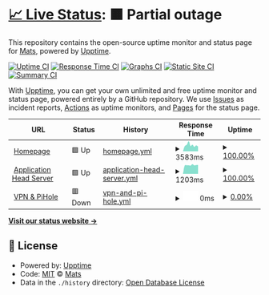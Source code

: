 # [📈 Live Status](https://status.mats-bueser.info): <!--live status--> **🟧 Partial outage**

This repository contains the open-source uptime monitor and status page for [Mats](https://matematrix.de), powered by [Upptime](https://github.com/upptime/upptime).

[![Uptime CI](https://github.com/matematrix/status/workflows/Uptime%20CI/badge.svg)](https://github.com/matematrix/status/actions?query=workflow%3A%22Uptime+CI%22)
[![Response Time CI](https://github.com/matematrix/status/workflows/Response%20Time%20CI/badge.svg)](https://github.com/matematrix/status/actions?query=workflow%3A%22Response+Time+CI%22)
[![Graphs CI](https://github.com/matematrix/status/workflows/Graphs%20CI/badge.svg)](https://github.com/matematrix/status/actions?query=workflow%3A%22Graphs+CI%22)
[![Static Site CI](https://github.com/matematrix/status/workflows/Static%20Site%20CI/badge.svg)](https://github.com/matematrix/status/actions?query=workflow%3A%22Static+Site+CI%22)
[![Summary CI](https://github.com/matematrix/status/workflows/Summary%20CI/badge.svg)](https://github.com/matematrix/status/actions?query=workflow%3A%22Summary+CI%22)

With [Upptime](https://upptime.js.org), you can get your own unlimited and free uptime monitor and status page, powered entirely by a GitHub repository. We use [Issues](https://github.com/matematrix/status/issues) as incident reports, [Actions](https://github.com/matematrix/status/actions) as uptime monitors, and [Pages](https://status.mats-bueser.info) for the status page.

<!--start: status pages-->
<!-- This summary is generated by Upptime (https://github.com/upptime/upptime) -->
<!-- Do not edit this manually, your changes will be overwritten -->
<!-- prettier-ignore -->
| URL | Status | History | Response Time | Uptime |
| --- | ------ | ------- | ------------- | ------ |
| <img alt="" src="https://icons.duckduckgo.com/ip3/home.mats-bueser.info.ico" height="13"> [Homepage](https://home.mats-bueser.info) | 🟩 Up | [homepage.yml](https://github.com/matematrix/status/commits/HEAD/history/homepage.yml) | <details><summary><img alt="Response time graph" src="./graphs/homepage/response-time-week.png" height="20"> 3583ms</summary><br><a href="https://status.mats-bueser.info/history/homepage"><img alt="Response time 3144" src="https://img.shields.io/endpoint?url=https%3A%2F%2Fraw.githubusercontent.com%2Fmatematrix%2Fstatus%2FHEAD%2Fapi%2Fhomepage%2Fresponse-time.json"></a><br><a href="https://status.mats-bueser.info/history/homepage"><img alt="24-hour response time 2800" src="https://img.shields.io/endpoint?url=https%3A%2F%2Fraw.githubusercontent.com%2Fmatematrix%2Fstatus%2FHEAD%2Fapi%2Fhomepage%2Fresponse-time-day.json"></a><br><a href="https://status.mats-bueser.info/history/homepage"><img alt="7-day response time 3583" src="https://img.shields.io/endpoint?url=https%3A%2F%2Fraw.githubusercontent.com%2Fmatematrix%2Fstatus%2FHEAD%2Fapi%2Fhomepage%2Fresponse-time-week.json"></a><br><a href="https://status.mats-bueser.info/history/homepage"><img alt="30-day response time 3337" src="https://img.shields.io/endpoint?url=https%3A%2F%2Fraw.githubusercontent.com%2Fmatematrix%2Fstatus%2FHEAD%2Fapi%2Fhomepage%2Fresponse-time-month.json"></a><br><a href="https://status.mats-bueser.info/history/homepage"><img alt="1-year response time 3441" src="https://img.shields.io/endpoint?url=https%3A%2F%2Fraw.githubusercontent.com%2Fmatematrix%2Fstatus%2FHEAD%2Fapi%2Fhomepage%2Fresponse-time-year.json"></a></details> | <details><summary><a href="https://status.mats-bueser.info/history/homepage">100.00%</a></summary><a href="https://status.mats-bueser.info/history/homepage"><img alt="All-time uptime 99.78%" src="https://img.shields.io/endpoint?url=https%3A%2F%2Fraw.githubusercontent.com%2Fmatematrix%2Fstatus%2FHEAD%2Fapi%2Fhomepage%2Fuptime.json"></a><br><a href="https://status.mats-bueser.info/history/homepage"><img alt="24-hour uptime 100.00%" src="https://img.shields.io/endpoint?url=https%3A%2F%2Fraw.githubusercontent.com%2Fmatematrix%2Fstatus%2FHEAD%2Fapi%2Fhomepage%2Fuptime-day.json"></a><br><a href="https://status.mats-bueser.info/history/homepage"><img alt="7-day uptime 100.00%" src="https://img.shields.io/endpoint?url=https%3A%2F%2Fraw.githubusercontent.com%2Fmatematrix%2Fstatus%2FHEAD%2Fapi%2Fhomepage%2Fuptime-week.json"></a><br><a href="https://status.mats-bueser.info/history/homepage"><img alt="30-day uptime 100.00%" src="https://img.shields.io/endpoint?url=https%3A%2F%2Fraw.githubusercontent.com%2Fmatematrix%2Fstatus%2FHEAD%2Fapi%2Fhomepage%2Fuptime-month.json"></a><br><a href="https://status.mats-bueser.info/history/homepage"><img alt="1-year uptime 99.93%" src="https://img.shields.io/endpoint?url=https%3A%2F%2Fraw.githubusercontent.com%2Fmatematrix%2Fstatus%2FHEAD%2Fapi%2Fhomepage%2Fuptime-year.json"></a></details>
| <img alt="" src="https://icons.duckduckgo.com/ip3/mats-bueser.info.ico" height="13"> [Application Head Server](https://mats-bueser.info) | 🟩 Up | [application-head-server.yml](https://github.com/matematrix/status/commits/HEAD/history/application-head-server.yml) | <details><summary><img alt="Response time graph" src="./graphs/application-head-server/response-time-week.png" height="20"> 1203ms</summary><br><a href="https://status.mats-bueser.info/history/application-head-server"><img alt="Response time 1104" src="https://img.shields.io/endpoint?url=https%3A%2F%2Fraw.githubusercontent.com%2Fmatematrix%2Fstatus%2FHEAD%2Fapi%2Fapplication-head-server%2Fresponse-time.json"></a><br><a href="https://status.mats-bueser.info/history/application-head-server"><img alt="24-hour response time 1232" src="https://img.shields.io/endpoint?url=https%3A%2F%2Fraw.githubusercontent.com%2Fmatematrix%2Fstatus%2FHEAD%2Fapi%2Fapplication-head-server%2Fresponse-time-day.json"></a><br><a href="https://status.mats-bueser.info/history/application-head-server"><img alt="7-day response time 1203" src="https://img.shields.io/endpoint?url=https%3A%2F%2Fraw.githubusercontent.com%2Fmatematrix%2Fstatus%2FHEAD%2Fapi%2Fapplication-head-server%2Fresponse-time-week.json"></a><br><a href="https://status.mats-bueser.info/history/application-head-server"><img alt="30-day response time 1226" src="https://img.shields.io/endpoint?url=https%3A%2F%2Fraw.githubusercontent.com%2Fmatematrix%2Fstatus%2FHEAD%2Fapi%2Fapplication-head-server%2Fresponse-time-month.json"></a><br><a href="https://status.mats-bueser.info/history/application-head-server"><img alt="1-year response time 1199" src="https://img.shields.io/endpoint?url=https%3A%2F%2Fraw.githubusercontent.com%2Fmatematrix%2Fstatus%2FHEAD%2Fapi%2Fapplication-head-server%2Fresponse-time-year.json"></a></details> | <details><summary><a href="https://status.mats-bueser.info/history/application-head-server">100.00%</a></summary><a href="https://status.mats-bueser.info/history/application-head-server"><img alt="All-time uptime 99.94%" src="https://img.shields.io/endpoint?url=https%3A%2F%2Fraw.githubusercontent.com%2Fmatematrix%2Fstatus%2FHEAD%2Fapi%2Fapplication-head-server%2Fuptime.json"></a><br><a href="https://status.mats-bueser.info/history/application-head-server"><img alt="24-hour uptime 100.00%" src="https://img.shields.io/endpoint?url=https%3A%2F%2Fraw.githubusercontent.com%2Fmatematrix%2Fstatus%2FHEAD%2Fapi%2Fapplication-head-server%2Fuptime-day.json"></a><br><a href="https://status.mats-bueser.info/history/application-head-server"><img alt="7-day uptime 100.00%" src="https://img.shields.io/endpoint?url=https%3A%2F%2Fraw.githubusercontent.com%2Fmatematrix%2Fstatus%2FHEAD%2Fapi%2Fapplication-head-server%2Fuptime-week.json"></a><br><a href="https://status.mats-bueser.info/history/application-head-server"><img alt="30-day uptime 100.00%" src="https://img.shields.io/endpoint?url=https%3A%2F%2Fraw.githubusercontent.com%2Fmatematrix%2Fstatus%2FHEAD%2Fapi%2Fapplication-head-server%2Fuptime-month.json"></a><br><a href="https://status.mats-bueser.info/history/application-head-server"><img alt="1-year uptime 99.97%" src="https://img.shields.io/endpoint?url=https%3A%2F%2Fraw.githubusercontent.com%2Fmatematrix%2Fstatus%2FHEAD%2Fapi%2Fapplication-head-server%2Fuptime-year.json"></a></details>
| <img alt="" src="https://icons.duckduckgo.com/ip3/mats-bueser.de.ico" height="13"> [VPN & PiHole](https://mats-bueser.de) | 🟥 Down | [vpn-and-pi-hole.yml](https://github.com/matematrix/status/commits/HEAD/history/vpn-and-pi-hole.yml) | <details><summary><img alt="Response time graph" src="./graphs/vpn-and-pi-hole/response-time-week.png" height="20"> 0ms</summary><br><a href="https://status.mats-bueser.info/history/vpn-and-pi-hole"><img alt="Response time 0" src="https://img.shields.io/endpoint?url=https%3A%2F%2Fraw.githubusercontent.com%2Fmatematrix%2Fstatus%2FHEAD%2Fapi%2Fvpn-and-pi-hole%2Fresponse-time.json"></a><br><a href="https://status.mats-bueser.info/history/vpn-and-pi-hole"><img alt="24-hour response time 0" src="https://img.shields.io/endpoint?url=https%3A%2F%2Fraw.githubusercontent.com%2Fmatematrix%2Fstatus%2FHEAD%2Fapi%2Fvpn-and-pi-hole%2Fresponse-time-day.json"></a><br><a href="https://status.mats-bueser.info/history/vpn-and-pi-hole"><img alt="7-day response time 0" src="https://img.shields.io/endpoint?url=https%3A%2F%2Fraw.githubusercontent.com%2Fmatematrix%2Fstatus%2FHEAD%2Fapi%2Fvpn-and-pi-hole%2Fresponse-time-week.json"></a><br><a href="https://status.mats-bueser.info/history/vpn-and-pi-hole"><img alt="30-day response time 0" src="https://img.shields.io/endpoint?url=https%3A%2F%2Fraw.githubusercontent.com%2Fmatematrix%2Fstatus%2FHEAD%2Fapi%2Fvpn-and-pi-hole%2Fresponse-time-month.json"></a><br><a href="https://status.mats-bueser.info/history/vpn-and-pi-hole"><img alt="1-year response time 0" src="https://img.shields.io/endpoint?url=https%3A%2F%2Fraw.githubusercontent.com%2Fmatematrix%2Fstatus%2FHEAD%2Fapi%2Fvpn-and-pi-hole%2Fresponse-time-year.json"></a></details> | <details><summary><a href="https://status.mats-bueser.info/history/vpn-and-pi-hole">0.00%</a></summary><a href="https://status.mats-bueser.info/history/vpn-and-pi-hole"><img alt="All-time uptime 14.21%" src="https://img.shields.io/endpoint?url=https%3A%2F%2Fraw.githubusercontent.com%2Fmatematrix%2Fstatus%2FHEAD%2Fapi%2Fvpn-and-pi-hole%2Fuptime.json"></a><br><a href="https://status.mats-bueser.info/history/vpn-and-pi-hole"><img alt="24-hour uptime 0.00%" src="https://img.shields.io/endpoint?url=https%3A%2F%2Fraw.githubusercontent.com%2Fmatematrix%2Fstatus%2FHEAD%2Fapi%2Fvpn-and-pi-hole%2Fuptime-day.json"></a><br><a href="https://status.mats-bueser.info/history/vpn-and-pi-hole"><img alt="7-day uptime 0.00%" src="https://img.shields.io/endpoint?url=https%3A%2F%2Fraw.githubusercontent.com%2Fmatematrix%2Fstatus%2FHEAD%2Fapi%2Fvpn-and-pi-hole%2Fuptime-week.json"></a><br><a href="https://status.mats-bueser.info/history/vpn-and-pi-hole"><img alt="30-day uptime 1.38%" src="https://img.shields.io/endpoint?url=https%3A%2F%2Fraw.githubusercontent.com%2Fmatematrix%2Fstatus%2FHEAD%2Fapi%2Fvpn-and-pi-hole%2Fuptime-month.json"></a><br><a href="https://status.mats-bueser.info/history/vpn-and-pi-hole"><img alt="1-year uptime 0.00%" src="https://img.shields.io/endpoint?url=https%3A%2F%2Fraw.githubusercontent.com%2Fmatematrix%2Fstatus%2FHEAD%2Fapi%2Fvpn-and-pi-hole%2Fuptime-year.json"></a></details>

<!--end: status pages-->

[**Visit our status website →**](https://status.mats-bueser.info)

## 📄 License

- Powered by: [Upptime](https://github.com/upptime/upptime)
- Code: [MIT](./LICENSE) © [Mats](https://matematrix.de)
- Data in the `./history` directory: [Open Database License](https://opendatacommons.org/licenses/odbl/1-0/)
